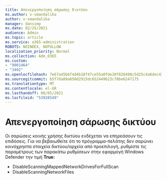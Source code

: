 ```yaml
---
title: Απενεργοποίηση σάρωσης δικτύου
ms.author: v-smandalika
author: v-smandalika
manager: dansimp
ms.date: 02/25/2021
audience: Admin
ms.topic: article
ms.service: o365-administration
ROBOTS: NOINDEX, NOFOLLOW
localization_priority: Normal
ms.collection: Adm_O365
ms.custom:
- "9001464"
- "3492"
ms.openlocfilehash: 7e67a45b6f4d4b18f47ce55a0fde20f826498c5d25c4a6dec4311d8fe4c3735f
ms.sourcegitcommit: b5f7da89a650d2915dc652449623c78be6247175
ms.translationtype: MT
ms.contentlocale: el-GR
ms.lasthandoff: 08/05/2021
ms.locfileid: "53928549"
---
```

# <a name="disable-network-scan"></a>Απενεργοποίηση σάρωσης δικτύου

Οι σαρώσεις κοινής χρήσης δικτύου ενδέχεται να επηρεάσουν τις επιδόσεις.  Για να βεβαιωθείτε ότι το πρόγραμμα-πελάτης δεν σαρώνει κοινόχρηστα στοιχεία δικτύου/αρχεία από προεπιλογή, ρυθμίστε τις παραμέτρους των παρακάτω ρυθμίσεων στην εφαρμογή Windows Defender την τιμή **True:**

- DisableScanningMappedNetworkDrivesForFullScan
- DisableScanningNetworkFiles